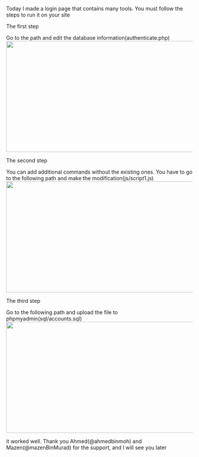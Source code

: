 Today I made a login page that contains many tools. You must follow the steps to run it on your site

The first step

Go to the path and edit the database information(authenticate.php)
<img src="https://k.top4top.io/p_1878lrbob1.png" width="600" height="300">

The second step

You can add additional commands without the existing ones. You have to go to the following path and make the 
modification(js/script1.js)
<img src="https://j.top4top.io/p_18784ypw61.png" width="600" height="300">

The third step

Go to the following path and upload the file to phpmyadmin(sql/accounts.sql)
<img src="https://a.top4top.io/p_1878nk9471.png" width="600" height="300">

it worked well. Thank you Ahmed(@ahmedbinmoh) and Mazen(@mazenBinMurad) for the support, and I will see you later
